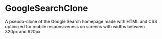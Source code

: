 # GoogleSearchClone
A pseudo-clone of the Google Search homepage made with HTML and CSS optimized for mobile responsiveness on screens with widths between 320px and 920px
